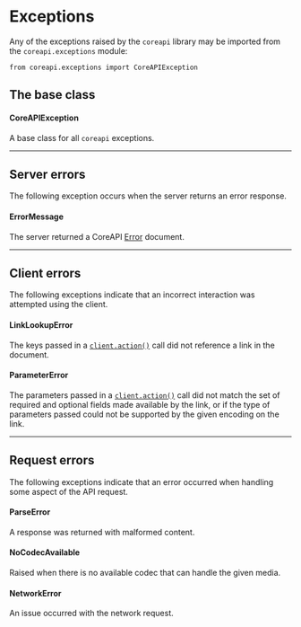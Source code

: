 # Exceptions

Any of the exceptions raised by the `coreapi` library may be imported from the `coreapi.exceptions` module:

    from coreapi.exceptions import CoreAPIException

## The base class

#### CoreAPIException

A base class for all `coreapi` exceptions.

---

## Server errors

The following exception occurs when the server returns an error response.

#### ErrorMessage

The server returned a CoreAPI [Error][error] document.

---

## Client errors

The following exceptions indicate that an incorrect interaction was attempted using the client.

#### LinkLookupError

The keys passed in a [`client.action()`][action] call did not reference a link in the document.

#### ParameterError

The parameters passed in a [`client.action()`][action] call did not match the set of required and optional fields made available by the link, or if the type of parameters passed could
not be supported by the given encoding on the link.

---

## Request errors

The following exceptions indicate that an error occurred when handling
some aspect of the API request.

#### ParseError

A response was returned with malformed content.

#### NoCodecAvailable

Raised when there is no available codec that can handle the given media.

#### NetworkError

An issue occurred with the network request.


[action]: /api-guide/client.md#interacting-with-an-api
[error]: /api-guide/document.md#error
